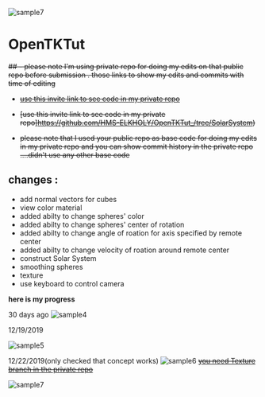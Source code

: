 ![sample7](https://user-images.githubusercontent.com/36410801/71484603-dfa86200-2815-11ea-9959-941295addb32.gif)
# OpenTKTut
<s>## - please note I'm using  private repo for doing my edits on that public repo before submission  . those links to show my edits  and commits with time of editing


- [use this invite link to see code in my private repo](https://github.com/HMS-ELKHOLY/OpenTKTut_/invitations)
- [use this invite link to see code in my private repo]https://github.com/HMS-ELKHOLY/OpenTKTut_/tree/SolarSystem)


- please note that I used your public repo as base code for doing my edits in my private repo and you can show commit history  in the private repo ....didn't use any other base code
</s>

##  changes :

- add normal vectors for cubes 
- view color material
- added abilty to change spheres' color  
-  added abilty to change spheres' center of rotation
-  added abilty to change   angle of roation for axis specified by remote center
-  added abilty to change   velocity  of roation around remote center
- construct Solar System 
- smoothing spheres
- texture 
- use keyboard to control camera 

**here is my progress**

30 days ago
![sample4](https://user-images.githubusercontent.com/36410801/71325175-b758f480-24f1-11ea-8015-f80b49f92941.gif)

12/19/2019
 
![sample5](https://user-images.githubusercontent.com/36410801/71325234-6dbcd980-24f2-11ea-85ec-7afa30ab1f26.gif)



12/22/2019(only checked that concept works)
![sample6](https://user-images.githubusercontent.com/36410801/71325183-c93a9780-24f1-11ea-99be-90e03c97ee03.gif)
 <s>[you need Texture branch in the private repo](https://github.com/HMS-ELKHOLY/OpenTKTut_/tree/Texture)</s>

![sample7](https://user-images.githubusercontent.com/36410801/71480192-9c8fc400-2800-11ea-9b47-b03bf07e41cc.gif)




